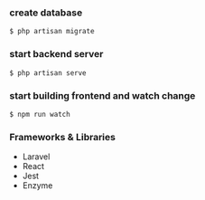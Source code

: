 ### create database
```$ php artisan migrate```

### start backend server
```$ php artisan serve```

### start building frontend and watch change
```$ npm run watch```

### Frameworks & Libraries
- Laravel
- React
- Jest
- Enzyme
